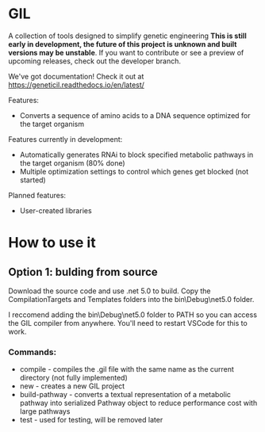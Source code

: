 # GIL
A collection of tools designed to simplify genetic engineering 
**This is still early in development, the future of this project is unknown and built versions may be unstable**. 
If you want to contribute or see a preview of upcoming releases, check out the developer branch. 

We've got documentation! Check it out at https://geneticil.readthedocs.io/en/latest/

Features:
* Converts a sequence of amino acids to a DNA sequence optimized for the target organism

Features currently in development:
* Automatically generates RNAi to block specified metabolic pathways in the target organism (80% done)
* Multiple optimization settings to control which genes get blocked (not started)

Planned features:
* User-created libraries

# How to use it
## Option 1: bulding from source
Download the source code and use .net 5.0 to build.
Copy the CompilationTargets and Templates folders into the bin\Debug\net5.0 folder.

I reccomend adding the bin\Debug\net5.0 folder to PATH so you can access the GIL compiler from anywhere. You'll need to restart VSCode for this to work. 

### Commands:
* compile - compiles the .gil file with the same name as the current directory (not fully implemented)
* new - creates a new GIL project
* build-pathway - converts a textual representation of a metabolic pathway into serialized Pathway object to reduce performance cost with large pathways
* test - used for testing, will be removed later
